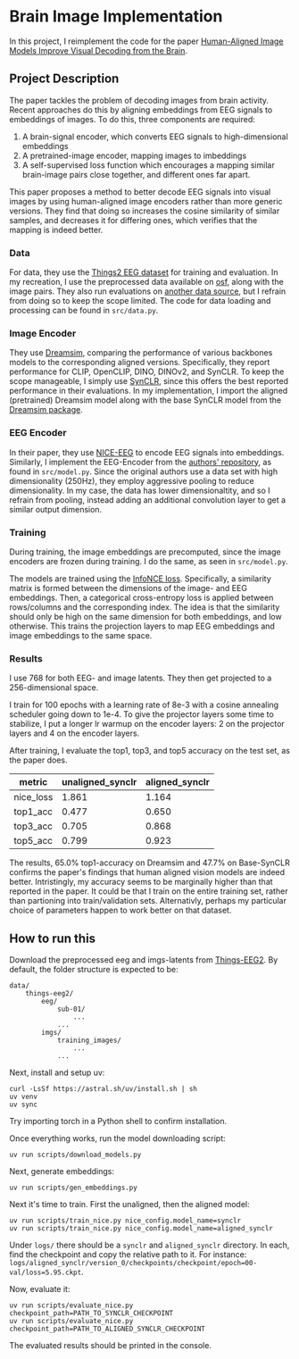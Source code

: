# Brain Image Implementation

In this project, I reimplement the code for the paper [Human-Aligned Image Models Improve Visual Decoding from the Brain](https://arxiv.org/abs/2502.03081).

## Project Description

The paper tackles the problem of decoding images from brain activity. 
Recent approaches do this by aligning embeddings from EEG signals to embeddings of images.
To do this, three components are required:

1. A brain-signal encoder, which converts EEG signals to high-dimensional embeddings
2. A pretrained-image encoder, mapping images to imbeddings
3. A self-supervised loss function which encourages a mapping similar brain-image pairs close together, and different ones far apart. 

This paper proposes a method to better decode EEG signals into visual images by using human-aligned image encoders rather than more generic versions. They find that doing so increases the cosine similarity of similar samples, and decreases it for differing ones, which verifies that the mapping is indeed better.

### Data

For data, they use the [Things2 EEG dataset](https://www.sciencedirect.com/science/article/pii/S1053811922008758) for training and evaluation. 
In my recreation, I use the preprocessed data available on [osf](https://osf.io/3jk45/), along with the image pairs. 
They also run evaluations on [another data source](https://elifesciences.org/articles/82580), but I refrain from doing so to keep the scope limited.
The code for data loading and processing can be found in `src/data.py`.

### Image Encoder

They use [Dreamsim](https://arxiv.org/pdf/2306.09344), comparing the performance of various backbones models to the corresponding aligned versions. Specifically, they report performance for CLIP, OpenCLIP, DINO, DINOv2, and SynCLR.
To keep the scope manageable, I simply use [SynCLR](https://arxiv.org/abs/2312.17742), since this offers the best reported performance in their evaluations.
In my implementation, I import the aligned (pretrained) Dreamsim model along with the base SynCLR model from the [Dreamsim package](https://github.com/ssundaram21/dreamsim).


### EEG Encoder

In their paper, they use [NICE-EEG](https://arxiv.org/abs/2308.13234) to encode EEG signals into embeddings. Similarly, I implement the EEG-Encoder from the [authors' repository](https://github.com/eeyhsong/NICE-EEG), as found in `src/model.py`. Since the original authors use a data set with high dimensionality (250Hz), they employ aggressive pooling to reduce dimensionality. In my case, the data has lower dimensionaltity, and so I refrain from pooling, instead adding an additional convolution layer to get a similar output dimension.

### Training

During training, the image embeddings are precomputed, since the image encoders are frozen during training. 
I do the same, as seen in `src/model.py`. 

The models are trained using the [InfoNCE loss](https://arxiv.org/abs/1807.03748).
Specifically, a similarity matrix is formed between the dimensions of the image- and EEG embeddings.
Then, a categorical cross-entropy loss is applied between rows/columns and the corresponding index.
The idea is that the similarity should only be high on the same dimension for both embeddings, and low otherwise.
This trains the projection layers to map EEG embeddings and image embeddings to the same space.


### Results

I use 768 for both EEG- and image latents. They then get projected to a 256-dimensional space.

I train for 100 epochs with a learning rate of 8e-3 with a cosine annealing scheduler going down to 1e-4. 
To give the projector layers some time to stabilize, I put a longer lr warmup on the encoder layers: 2 on the projector layers and 4 on the encoder layers.

After training, I evaluate the top1, top3, and top5 accuracy on the test set, as the paper does.

|metric|unaligned_synclr|aligned_synclr|
|---|---|---|
|nice_loss|1.861|1.164
|top1_acc|0.477|0.650
|top3_acc|0.705|0.868
|top5_acc|0.799|0.923

The results, 65.0% top1-accuracy on Dreamsim and 47.7% on Base-SynCLR confirms the paper's findings that human aligned vision models are indeed better.
Intristingly, my accuracy seems to be marginally higher than that reported in the paper. 
It could be that I train on the entire training set, rather than partioning into train/validation sets. 
Alternativly, perhaps my particular choice of parameters happen to work better on that dataset.


## How to run this

Download the preprocessed eeg and imgs-latents from [Things-EEG2](https://osf.io/3jk45/). By default, the folder structure is expected to be:

```
data/
    things-eeg2/
        eeg/
            sub-01/
                ...
            ...
        imgs/
            training_images/
                ... 
            ...   
```

Next, install and setup uv:

```
curl -LsSf https://astral.sh/uv/install.sh | sh
uv venv
uv sync
```

Try importing torch in a Python shell to confirm installation.

Once everything works, run the model downloading script:

```
uv run scripts/download_models.py
```

Next, generate embeddings:

```
uv run scripts/gen_embeddings.py
```

Next it's time to train. First the unaligned, then the aligned model:

```
uv run scripts/train_nice.py nice_config.model_name=synclr
uv run scripts/train_nice.py nice_config.model_name=aligned_synclr
```

Under `logs/` there should be a `synclr` and `aligned_synclr` directory. In each, find the checkpoint and copy the relative path to it. For instance: `logs/aligned_synclr/version_0/checkpoints/checkpoint/epoch=00-val/loss=5.95.ckpt`.

Now, evaluate it:

```
uv run scripts/evaluate_nice.py checkpoint_path=PATH_TO_SYNCLR_CHECKPOINT
uv run scripts/evaluate_nice.py checkpoint_path=PATH_TO_ALIGNED_SYNCLR_CHECKPOINT
```

The evaluated results should be printed in the console.